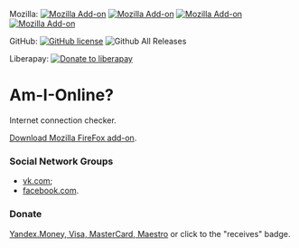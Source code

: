 Mozilla: [![Mozilla Add-on](https://img.shields.io/amo/v/am-i-online-.svg)](https://addons.mozilla.org/addon/am-i-online-/)
[![Mozilla Add-on](https://img.shields.io/amo/d/am-i-online-.svg)](https://addons.mozilla.org/en-US/addon/am-i-online-/)
[![Mozilla Add-on](https://img.shields.io/amo/stars/am-i-online-.svg)](https://addons.mozilla.org/addon/am-i-online-/)
[![Mozilla Add-on](https://img.shields.io/amo/users/am-i-online-.svg)](https://addons.mozilla.org/addon/am-i-online-/)

GitHub: [![GitHub license](https://img.shields.io/github/license/donbidon/Am-I-Online.svg)](https://github.com/donbidon/Am-I-Online/blob/master/LICENSE)
![Github All Releases](https://img.shields.io/github/downloads/donbidon/Am-I-Online/total.svg)

Liberapay: [![Donate to liberapay](http://img.shields.io/liberapay/receives/don.bidon.svg?logo=liberapay)](https://liberapay.com/don.bidon/donate)

# Am-I-Online?
Internet connection checker.

[Download Mozilla FireFox add-on](https://addons.mozilla.org/addon/am-i-online-/).

### Social Network Groups

* [vk.com](https://vk.com/addonamionline);
* [facebook.com](https://www.facebook.com/groups/372297566670153/about/).
 
### Donate

[Yandex.Money, Visa, MasterCard, Maestro](https://money.yandex.ru/to/41001351141494) or click to the "receives" badge.
